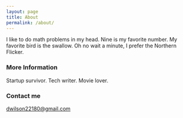 ```yaml
---
layout: page
title: About
permalink: /about/
---
```

I like to do math problems in my head. Nine is my favorite number. My favorite bird is the swallow. Oh no wait a minute, I prefer the Northern Flicker.

### More Information

Startup survivor. Tech writer. Movie lover.

### Contact me

[dwilson22180@gmail.com](mailto:dwilson22180@gmail.com)
